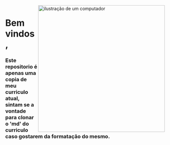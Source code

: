 <img src="https://raw.githubusercontent.com/MicaelliMedeiros/micaellimedeiros/master/image/computer-illustration.png" alt="ilustração de um computador" min-width="400px" max-width="400px" width="400px" align="right">

# Bem vindos,

### Este repositorio é apenas uma copia de meu curriculo atual, sintam se a vontade para clonar o 'md' do curriculo caso gostarem da formatação do mesmo.
